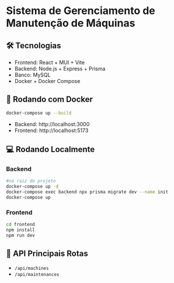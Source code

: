 
# Sistema de Gerenciamento de Manutenção de Máquinas

## 🛠 Tecnologias
- Frontend: React + MUI + Vite
- Backend: Node.js + Express + Prisma
- Banco: MySQL
- Docker + Docker Compose

## 🚀 Rodando com Docker
```bash
docker-compose up --build
```
- Backend: http://localhost:3000
- Frontend: http://localhost:5173

## 💻 Rodando Localmente

### Backend
```bash
#na raiz do projeto
docker-compose up -d
docker-compose exec backend npx prisma migrate dev --name init
docker-compose up


```

### Frontend
```bash
cd frontend
npm install
npm run dev
```

## 🔗 API Principais Rotas
- `/api/machines`
- `/api/maintenances`


